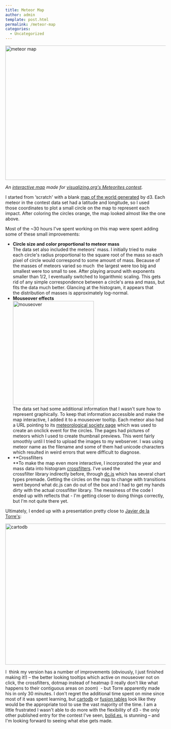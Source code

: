 ```yaml
---
title: Meteor Map
author: admin
template: post.html
permalink: /meteor-map
categories:
  - Uncategorized
---
```

[<img class=" wp-image-234 alignnone" alt="meteor map" src="http://www.roadtolarissa.com/wp-content/uploads/2013/05/meteormap.png" width="620" height="421" />][1]

*An [interactive map][1] made for [visualizing.org's Meteorites contest][2].*

I started from &#8216;scratch' with a blank [map of the world generated][3] by d3. Each meteor in the contest data set had a latitude and longitude, so I used those coordinates to plot a small circle on the map to represent each impact. After coloring the circles orange, the map looked almost like the one above.

Most of the ~30 hours I've spent working on this map were spent adding some of these small improvements:

*   <strong style="line-height: 16px;">Circle size and color proportional to meteor mass<br /> </strong>The data set also included the meteors' mass. I initially tried to make each circle's radius proportional to the square root of the mass so each pixel of circle would correspond to some amount of mass. Because of the masses of meteors varied so much  the largest were too big and smallest were too small to see. After playing around with exponents smaller than 1/2, I eventually switched to logarithmic scaling. This gets rid of any simple correspondence between a circle's area and mass, but fits the data much better. Glancing at the histogram, it appears that the distribution of masses is approximately log-normal.
*   **Mouseover** **effects**  
    [<img class="alignnone size-full wp-image-242" alt="mouseover" src="http://www.roadtolarissa.com/wp-content/uploads/2013/05/mouseover.png" width="254" height="326" />][4]  
    The data set had some additional information that I wasn't sure how to represent graphically. To keep that information accessible and make the map interactive, I added it to a mouseover tooltip. Each meteor also had a URL pointing to its [meteorological society page][5] which was used to create an onclick event for the circles. The pages had pictures of meteors which I used to create thumbnail previews. This went fairly smoothly until I tried to upload the images to my webserver. I was using meteor name as the filename and some of them had unicode characters which resulted in weird errors that were difficult to diagnose.
*   **Crossfilters  
    **To make the map even more interactive, I incorporated the year and mass data into histogram [crossfilters][6]. I've used the crossfilter library indirectly before, through [dc.js][7] which has several chart types premade. Getting the circles on the map to change with transitions went beyond what dc.js can do out of the box and I had to get my hands dirty with the actual crossfilter library. The messiness of the code I ended up with reflects that - I'm getting closer to doing things correctly, but I'm not quite there yet.

Ultimately, I ended up with a presentation pretty close to [Javier de la Torre's][8]:

[<img class="alignnone size-full wp-image-247" alt="cartodb" src="http://www.roadtolarissa.com/wp-content/uploads/2013/05/cartodb.png" width="744" height="442" />][9]

I  think my version has a number of improvements (obviously, I just finished making it!) &#8211; the better looking tooltips which active on mouseover not on click, the crossfilters, dotmap instead of heatmap (I really don't like what happens to their contiguous areas on zoom)  - but Torre apparently made his in only 30 minutes. I don't regret the additional time spent on mine since most of it was spent learning, but [cartodb][10] or [fusion tables][11] look like they would be the appropriate tool to use the vast majority of the time. I am a little frustrated I wasn't able to do more with the flexibility of d3 - the only other published entry for the contest I've seen, [bolid.es][12], is stunning &#8211; and I'm looking forward to seeing what else gets made.

 [1]: http://roadtolarissa.com/meteors/
 [2]: http://visualizing.org/contests/visualizing-meteorites
 [3]: http://www.jasondavies.com/maps/transition/
 [4]: http://www.roadtolarissa.com/wp-content/uploads/2013/05/mouseover.png
 [5]: http://www.lpi.usra.edu/meteor/metbull.php?code=23593
 [6]: http://square.github.io/crossfilter/
 [7]: http://nickqizhu.github.io/dc.js/
 [8]: http://vimeo.com/59791629
 [9]: http://www.roadtolarissa.com/wp-content/uploads/2013/05/cartodb.png
 [10]: http://osm2.cartodb.com/tables/2320/public#/map
 [11]: https://developers.google.com/fusiontables/
 [12]: http://bolid.es/
